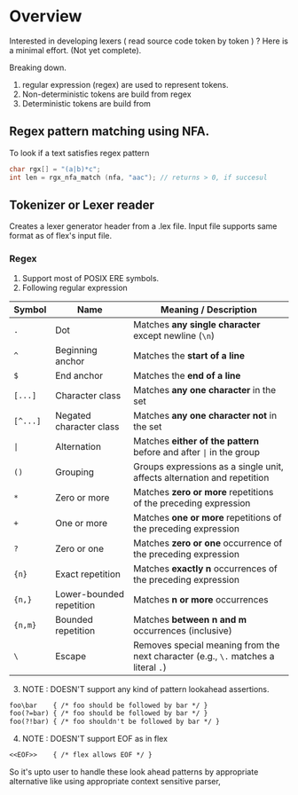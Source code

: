 # Overview
 
  Interested in developing lexers ( read source code token by token ) ?
  Here is a minimal effort. (Not yet complete).

  Breaking down.
  1. regular expression (regex) are used to represent tokens.
  2. Non-deterministic tokens are build from regex
  3. Deterministic tokens are build from 

## Regex pattern matching using NFA.

  To look if a text satisfies regex pattern
```c
char rgx[] = "(a|b)*c";
int len = rgx_nfa_match (nfa, "aac"); // returns > 0, if succesul
```

## Tokenizer or Lexer reader

  Creates a lexer generator header from a .lex file. Input file supports
  same format as of flex's input file.

### Regex

  1. Support most of POSIX ERE symbols.
  2. Following regular expression

| Symbol   | Name         | Meaning / Description                                                   |
| -------- | ------------ | ----------------------------------------------------------------------- |
| `.`      | Dot  | Matches **any single character** except newline (`\n`)                          |
| `^`      | Beginning anchor | Matches the **start of a line**                                     |
| `$`      | End anchor   | Matches the **end of a line**                                           |
| `[...]`  | Character class  | Matches **any one character** in the set                            |
| `[^...]` | Negated character class  | Matches **any one character not** in the set                |
| `\|`     | Alternation  | Matches **either of the pattern** before and after `\|` in the group    |
| `()`     | Grouping     | Groups expressions as a single unit, affects alternation and repetition |
| `*`      | Zero or more | Matches **zero or more** repetitions of the preceding expression        |
| `+`      | One or more  | Matches **one or more** repetitions of the preceding expression         |
| `?`      | Zero or one  | Matches **zero or one** occurrence of the preceding expression          |
| `{n}`    | Exact repetition | Matches **exactly n** occurrences of the preceding expression       |
| `{n,}`   | Lower-bounded repetition | Matches **n or more** occurrences                           | 
| `{n,m}`  | Bounded repetition   | Matches **between n and m** occurrences (inclusive)             |
| `\`      | Escape | Removes special meaning from the next character (e.g., `\.` matches a literal `.`) |

  3. NOTE : DOESN'T support any kind of pattern lookahead assertions.
```lex
foo\bar    { /* foo should be followed by bar */ }
foo(?=bar) { /* foo should be followed by bar */ } 
foo(?!bar) { /* foo shouldn't be followed by bar */ } 
```
  4. NOTE : DOESN'T support EOF as in flex
```lex
<<EOF>>    { /* flex allows EOF */ }
```

  So it's upto user to handle these look ahead patterns by appropriate alternative
  like using appropriate context sensitive parser,
